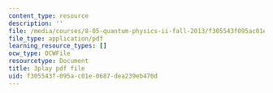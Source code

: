 ```yaml
---
content_type: resource
description: ''
file: /media/courses/8-05-quantum-physics-ii-fall-2013/f305543f095ac01e0687dea239eb470d_8rAQBnhbjms.pdf
file_type: application/pdf
learning_resource_types: []
ocw_type: OCWFile
resourcetype: Document
title: 3play pdf file
uid: f305543f-095a-c01e-0687-dea239eb470d
---
```


